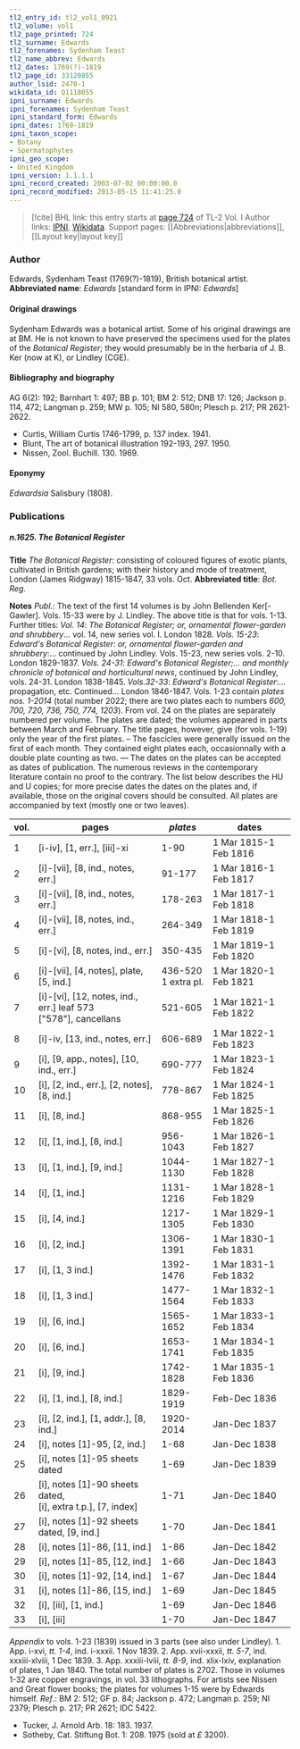 ```yaml
---
tl2_entry_id: tl2_vol1_0921
tl2_volume: vol1
tl2_page_printed: 724
tl2_surname: Edwards
tl2_forenames: Sydenham Teast
tl2_name_abbrev: Edwards
tl2_dates: 1769(?)-1819
tl2_page_id: 33120855
author_lsid: 2470-1
wikidata_id: Q1118055
ipni_surname: Edwards
ipni_forenames: Sydenham Teast
ipni_standard_form: Edwards
ipni_dates: 1769-1819
ipni_taxon_scope: 
- Botany
- Spermatophytes
ipni_geo_scope: 
- United Kingdom
ipni_version: 1.1.1.1
ipni_record_created: 2003-07-02 00:00:00.0
ipni_record_modified: 2013-05-15 11:41:25.0
---
```


> [!cite] BHL link: this entry starts at [page 724](https://www.biodiversitylibrary.org/page/33120855) of TL-2 Vol. I
> Author links: [IPNI](https://www.ipni.org/a/2470-1), [Wikidata](https://www.wikidata.org/wiki/Q1118055). Support pages: [[Abbreviations|abbreviations]], [[Layout key|layout key]]

### Author

Edwards, Sydenham Teast (1769(?)-1819), British botanical artist. 
**Abbreviated name**: *Edwards* \[standard form in IPNI: *Edwards*\]

#### Original drawings

Sydenham Edwards was a botanical artist. Some of his original drawings are at BM. He is not known to have preserved the specimens used for the plates of the *Botanical Register*; they would presumably be in the herbaria of J. B. Ker (now at K), or Lindley (CGE).

#### Bibliography and biography

AG 6(2): 192; Barnhart 1: 497; BB p. 101; BM 2: 512; DNB 17: 126; Jackson p. 114, 472; Langman p. 259; MW p. 105; NI 580, 580n; Plesch p. 217; PR 2621-2622.
- Curtis, William Curtis 1746-1799, p. 137 index. 1941.
- Blunt, The art of botanical illustration 192-193, 297. 1950.
- Nissen, Zool. Buchill. 130. 1969.

#### Eponymy

*Edwardsia* Salisbury (1808).

### Publications

##### n.1625. The Botanical Register

**Title**
*The Botanical Register*: consisting of coloured figures of exotic plants, cultivated in British gardens; with their history and mode of treatment, London (James Ridgway) 1815-1847, 33 vols. Oct.
**Abbreviated title**: *Bot. Reg.*

**Notes**
*Publ*.: The text of the first 14 volumes is by John Bellenden Ker\[-Gawler\]. Vols. 15-33 were by J. Lindley. The above title is that for vols. 1-13.
Further titles:
*Vol. 14*: *The Botanical Register; or, ornamental flower-garden and shrubbery*... vol. 14, new series vol. I. London 1828.
*Vols. 15-23*: *Edward's Botanical Register*: *or, ornamental flower-garden and shrubbery*:... continued by John Lindley. Vols. 15-23, new series vols. 2-10. London 1829-1837.
*Vols. 24-31*: *Edward's Botanical Register;... and monthly chronicle of botanical and horticultural* *news*, continued by John Lindley, vols. 24-31. London 1838-1845.
*Vols.32-33*: *Edward's Botanical Register*:... propagation, etc. Continued... London 1846-1847.
Vols. 1-23 contain *plates nos. 1-2014* (total number 2022; there are two plates each to numbers *600, 700, 720, 736, 750, 774, 1203*). From vol. 24 on the plates are separately numbered per volume. The plates are dated; the volumes appeared in parts between March and February. The title pages, however, give (for vols. 1-19) only the year of the first plates. – The fascicles were generally issued on the first of each month. They contained eight plates each, occasionnally with a double plate counting as two. — The dates on the plates can be accepted as dates of publication. The numerous reviews in the contemporary literature contain no proof to the contrary. The list below describes the HU and U copies; for more precise dates the dates on the plates and, if available, those on the original covers should be consulted. All plates are accompanied by text (mostly one or two leaves).

|vol.	|pages	|*plates*	|dates|
|---	|---	|---	|---	|
|1	|\[i-iv\], \[1, err.\], \[iii\]-xi	|1-90	|1 Mar 1815-1 Feb 1816|
|2	|\[i\]-\[vii\], \[8, ind., notes, err.\]	|91-177	|1 Mar 1816-1 Feb 1817|
|3	|\[i\]-\[vii\], \[8, ind., notes, err.\]	|178-263	|1 Mar 1817-1 Feb 1818|
|4	|\[i\]-\[vii\], \[8, notes, ind., err.\]	|264-349	|1 Mar 1818-1 Feb 1819|
|5	|\[i\]-\[vi\], \[8, notes, ind., err.\]	|350-435	|1 Mar 1819-1 Feb 1820|
|6	|\[i\]-\[vii\], \[4, notes\], plate, \[5, ind.\]	|436-520<br/>1 extra pl.	|1 Mar 1820-1 Feb 1821|
|7	|\[i\]-\[vi\], \[12, notes, ind., err.\] leaf 573<br/>\["578"\], cancellans	|521-605	|1 Mar 1821-1 Feb 1822|
|8	|\[i\]-iv, \[13, ind., notes, err.\]	|606-689	|1 Mar 1822-1 Feb 1823|
|9	|\[i\], \[9, app., notes\], \[10, ind., err.\]	|690-777	|1 Mar 1823-1 Feb 1824|
|10	|\[i\], \[2, ind., err.\], \[2, notes\], \[8, ind.\]	|778-867	|1 Mar 1824-1 Feb 1825|
|11	|\[i\], \[8, ind.\]	|868-955	|1 Mar 1825-1 Feb 1826|
|12	|\[i\], \[1, ind.\], \[8, ind.\]	|956-1043	|1 Mar 1826-1 Feb 1827|
|13	|\[i\], \[1, ind.\], \[9, ind.\]	|1044-1130	|1 Mar 1827-1 Feb 1828|
|14	|\[i\], \[1, ind.\]	|1131-1216	|1 Mar 1828-1 Feb 1829|
|15	|\[i\], \[4, ind.\]	|1217-1305	|1 Mar 1829-1 Feb 1830|
|16	|\[i\], \[2, ind.\]	|1306-1391	|1 Mar 1830-1 Feb 1831|
|17	|\[i\], \[1, 3 ind.\]	|1392-1476	|1 Mar 1831-1 Feb 1832|
|18	|\[i\], \[1, 3 ind.\]	|1477-1564	|1 Mar 1832-1 Feb 1833|
|19	|\[i\], \[6, ind.\]	|1565-1652	|1 Mar 1833-1 Feb 1834|
|20	|\[i\], \[6, ind.\]	|1653-1741	|1 Mar 1834-1 Feb 1835|
|21	|\[i\], \[9, ind.\]	|1742-1828	|1 Mar 1835-1 Feb 1836|
|22	|\[i\], \[1, ind.\], \[8, ind.\]	|1829-1919	|Feb-Dec 1836|
|23	|\[i\], \[2, ind.\], \[1, addr.\], \[8, ind.\]	|1920-2014	|Jan-Dec 1837|
|24	|\[i\], notes \[1\]-95, \[2, ind.\]	|1-68	|Jan-Dec 1838|
|25	|\[i\], notes \[1\]-95 sheets dated	|1-69	|Jan-Dec 1839|
|26	|\[i\], notes \[1\]-90 sheets dated,<br/>\[i\], extra t.p.\], \[7, index\]	|1-71	|Jan-Dec 1840|
|27	|\[i\], notes \[1\]-92 sheets dated, \[9, ind.\]	|1-70	|Jan-Dec 1841|
|28	|\[i\], notes \[1\]-86, \[11, ind.\]	|1-86	|Jan-Dec 1842|
|29	|\[i\], notes \[1\]-85, \[12, ind.\]	|1-66	|Jan-Dec 1843|
|30	|\[i\], notes \[1\]-92, \[14, ind.\]	|1-67	|Jan-Dec 1844|
|31	|\[i\], notes \[1\]-86, \[15, ind.\]	|1-69	|Jan-Dec 1845|
|32	|\[i\], \[iii\], \[1, ind.\]	|1-69	|Jan-Dec 1846|
|33	|\[i\], \[iii\]	|1-70	|Jan-Dec 1847|

*Appendix* to vols. 1-23 (1839) issued in 3 parts (see also under Lindley). 1. App. i-xvi, *tt. 1-4*, ind. i-xxxii. 1 Nov 1839.
2. App. xvii-xxxii, *tt. 5-7*, ind. xxxiii-xlviii, 1 Dec 1839.
3. App. xxxiii-lviii, *tt. 8-9*, ind. xlix-lxiv, explanation of plates, 1 Jan 1840. The total number of plates is 2702. Those in volumes 1-32 are copper engravings, in vol. 33 lithographs. For artists see Nissen and Great flower books; the plates for volumes 1-15 were by Edwards himself.
*Ref*.: BM 2: 512; GF p. 84; Jackson p. 472; Langman p. 259; NI 2379; Plesch p. 217; PR 2621; IDC 5422.
- Tucker, J. Arnold Arb. 18: 183. 1937.
- Sotheby, Cat. Stiftung Bot. 1: 208. 1975 (sold at *£* 3200).

